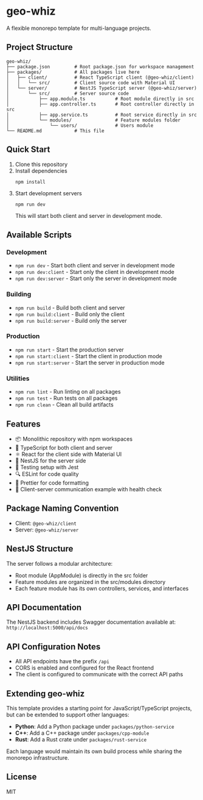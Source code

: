 # geo-whiz

A flexible monorepo template for multi-language projects.

## Project Structure

```
geo-whiz/
├── package.json         # Root package.json for workspace management
├── packages/            # All packages live here
│   ├── client/          # React TypeScript client (@geo-whiz/client)
│   │   └── src/         # Client source code with Material UI
│   └── server/          # NestJS TypeScript server (@geo-whiz/server)
│       └── src/         # Server source code
│           ├── app.module.ts           # Root module directly in src
│           ├── app.controller.ts       # Root controller directly in src
│           ├── app.service.ts          # Root service directly in src
│           └── modules/                # Feature modules folder
│               └── users/              # Users module
└── README.md            # This file
```

## Quick Start

1. Clone this repository
2. Install dependencies
   ```
   npm install
   ```
3. Start development servers
   ```
   npm run dev
   ```
   This will start both client and server in development mode.

## Available Scripts

### Development
- `npm run dev` - Start both client and server in development mode
- `npm run dev:client` - Start only the client in development mode
- `npm run dev:server` - Start only the server in development mode

### Building
- `npm run build` - Build both client and server
- `npm run build:client` - Build only the client
- `npm run build:server` - Build only the server

### Production
- `npm run start` - Start the production server
- `npm run start:client` - Start the client in production mode
- `npm run start:server` - Start the server in production mode

### Utilities
- `npm run lint` - Run linting on all packages
- `npm run test` - Run tests on all packages
- `npm run clean` - Clean all build artifacts

## Features

- 📦 Monolithic repository with npm workspaces
- 🔄 TypeScript for both client and server
- ⚛️ React for the client side with Material UI
- 🦅 NestJS for the server side
- 🧪 Testing setup with Jest
- 🔍 ESLint for code quality
- 💅 Prettier for code formatting
- 🔄 Client-server communication example with health check

## Package Naming Convention
- Client: `@geo-whiz/client`
- Server: `@geo-whiz/server`

## NestJS Structure

The server follows a modular architecture:
- Root module (AppModule) is directly in the src folder
- Feature modules are organized in the src/modules directory
- Each feature module has its own controllers, services, and interfaces

## API Documentation

The NestJS backend includes Swagger documentation available at:
`http://localhost:5000/api/docs`

## API Configuration Notes

- All API endpoints have the prefix `/api`
- CORS is enabled and configured for the React frontend
- The client is configured to communicate with the correct API paths

## Extending geo-whiz

This template provides a starting point for JavaScript/TypeScript projects, but can be extended to support other languages:

- **Python**: Add a Python package under `packages/python-service`
- **C++**: Add a C++ package under `packages/cpp-module`
- **Rust**: Add a Rust crate under `packages/rust-service`

Each language would maintain its own build process while sharing the monorepo infrastructure.

## License

MIT
